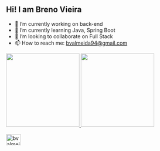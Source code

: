 ## Hi! I am Breno Vieira

- 🔭 I’m currently working on back-end
- 🌱 I’m currently learning Java, Spring Boot
- 👯 I’m looking to collaborate on Full Stack
- 📫 How to reach me: bvalmeida94@gmail.com

<div>
  <a href="https://github.com/bvalmeida">
    <img height="200em" src="https://github-readme-stats.vercel.app/api?username=bvalmeida94&show_icons=true&theme=dark&include_all_commits=true&count_private=true"/>
    <img height="200em" src="https://github-readme-stats.vercel.app/api/top-langs/?username=bvalmeida94&layout=compact&langs_count=16&theme=dark"/>
</div>
  
<div style="display:inline_block"><br>
  <img align="center" alt="bvalmeida-java" height="30" width="40" src="https://cdn.jsdelivr.net/gh/devicons/devicon/icons/java/java-original-wordmark.svg" />

</div>  
  
